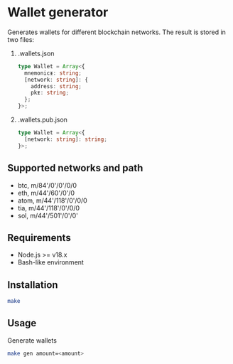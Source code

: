 # Wallet generator

Generates wallets for different blockchain networks. The result is stored in two files:

1. .wallets.json

   ```ts
   type Wallet = Array<{
     mnemonicᵻ: string;
     [network: string]: {
       address: string;
       pkᵻ: string;
     };
   }>;
   ```

2. .wallets.pub.json

   ```ts
   type Wallet = Array<{
     [network: string]: string;
   }>;
   ```

## Supported networks and path

- btc, m/84'/0'/0'/0/0
- eth, m/44'/60'/0'/0
- atom, m/44'/118'/0'/0/0
- tia, m/44'/118'/0'/0/0
- sol, m/44'/501'/0'/0'

## Requirements

- Node.js >= v18.x
- Bash-like environment

## Installation

```sh
make
```

## Usage

Generate wallets

```sh
make gen amount=<amount>
```
